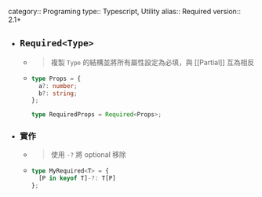 category:: Programing
type:: Typescript, Utility
alias:: Required
version:: 2.1+

- ## `Required<Type>`
	- > 複製 `Type` 的結構並將所有屬性設定為必填，與 [[Partial]] 互為相反
	- ```typescript
	  type Props = {
	    a?: number;
	    b?: string;
	  };
	  
	  type RequiredProps = Required<Props>;
	  ```
- ### 實作
	- > 使用 `-?` 將 optional 移除
	- ```typescript
	  type MyRequired<T> = {
	    [P in keyof T]-?: T[P]
	  };
	  ```